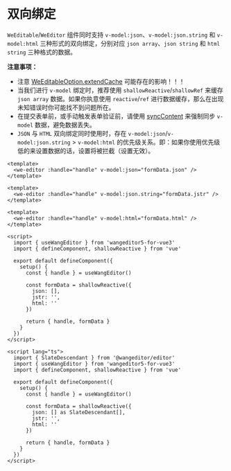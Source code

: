 # 双向绑定

`WeEditable`/`WeEditor` 组件同时支持 `v-model:json`、`v-model:json.string` 和 `v-model:html` 三种形式的双向绑定，分别对应 `json array`、`json string` 和 `html string` 三种格式的数据。

**注意事项：**

- 注意 [WeEditableOption.extendCache](./typescript.md#extendcache) 可能存在的影响！！！
- 当我们进行 `v-model` 绑定时，推荐使用 `shallowReactive`/`shallowRef` 来缓存 `json array` 数据。如果你执意使用 `reactive`/`ref` 进行数据缓存，那么在出现未知错误时你可能找不到问题所在。
- 在提交表单前，或手动触发表单验证前，请使用 [syncContent](./use-wang-editor.md#synccontent) 来强制同步 `v-model` 数据，避免数据丢失。
- `JSON` 与 `HTML` 双向绑定同时使用时，存在 `v-model:json`/`v-model:json.string` > `v-model:html` 的优先级关系。即：如果你使用优先级低的来设置数据的话，设置将被拦截（设置无效）。

<CodeGroup>
  <CodeGroupItem title="JSON Array" active>

```vue
<template>
  <we-editor :handle="handle" v-model:json="formData.json" />
</template>
```

  </CodeGroupItem>

  <CodeGroupItem title="JSON String">

```vue
<template>
  <we-editor :handle="handle" v-model:json.string="formData.jstr" />
</template>
```

  </CodeGroupItem>

  <CodeGroupItem title="HTML String">

```vue
<template>
  <we-editor :handle="handle" v-model:html="formData.html" />
</template>
```

  </CodeGroupItem>
</CodeGroup>

<CodeGroup>
  <CodeGroupItem title="JS">

```vue
<script>
  import { useWangEditor } from 'wangeditor5-for-vue3'
  import { defineComponent, shallowReactive } from 'vue'

  export default defineComponent({
    setup() {
      const { handle } = useWangEditor()

      const formData = shallowReactive({
        json: [],
        jstr: '',
        html: ''
      })

      return { handle, formData }
    }
  })
</script>
```

  </CodeGroupItem>

  <CodeGroupItem title="TS" active>

```vue
<script lang="ts">
  import { SlateDescendant } from '@wangeditor/editor'
  import { useWangEditor } from 'wangeditor5-for-vue3'
  import { defineComponent, shallowReactive } from 'vue'

  export default defineComponent({
    setup() {
      const { handle } = useWangEditor()

      const formData = shallowReactive({
        json: [] as SlateDescendant[],
        jstr: '',
        html: ''
      })

      return { handle, formData }
    }
  })
</script>
```

  </CodeGroupItem>
</CodeGroup>
